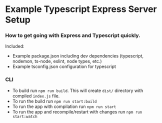 # Example Typescript Express Server Setup

### How to get going with Express and Typescript quickly.

Included:
 - Example package.json including dev dependencies (typescript, nodemon, ts-node, eslint, node types, etc.)
 - Example tsconfig.json configuration for typescript

### CLI
 - To build run `npm run build`. This will create `dist/` directory with compiled `index.js` file.
 - To run the build run `npm run start:build`
 - To run the app with compilation run `npm run start`
 - To run the app and recompile/restart with changes run `npm run start:watch`